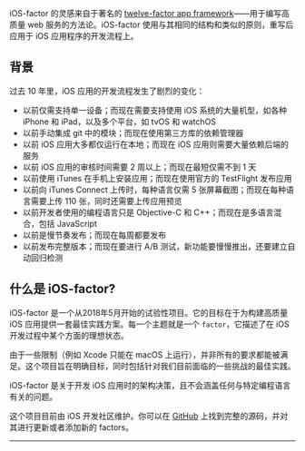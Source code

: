 iOS-factor 的灵感来自于著名的 [twelve-factor app framework](https://www.12factor.net/)——用于编写高质量 web 服务的方法论。iOS-factor 使用与其相同的结构和类似的原则，重写后应用于 iOS 应用程序的开发流程上。

## 背景

过去 10 年里，iOS 应用的开发流程发生了剧烈的变化：

- 以前仅需支持单一设备；而现在需要支持使用 iOS 系统的大量机型，如各种 iPhone 和 iPad，以及多个平台，如 tvOS 和 watchOS
- 以前手动集成 git 中的模块；而现在使用第三方库的依赖管理器
- 以前 iOS 应用大多都仅运行在本地；而现在 iOS 应用则需要大量依赖后端的服务
- 以前 iOS 应用的审核时间需要 2 周以上；而现在最短仅需不到 1 天
- 以前使用 iTunes 在手机上安装应用；而现在使用官方的 TestFlight 发布应用
- 以前向 iTunes Connect 上传时，每种语言仅需 5 张屏幕截图；而现在每种语言需要上传 110 张，同时还需要上传应用预览
- 以前开发者使用的编程语言只是 Objective-C 和 C++；而现在是多语言混合，包括 JavaScript
- 以前是慢节奏发布；而现在每周都要发布
- 以前发布完整版本；而现在要进行 A/B 测试，新功能要慢慢推出，还要建立自动回归检测

## 什么是 iOS-factor?

iOS-factor 是一个从2018年5月开始的试验性项目。它的目标在于为构建高质量 iOS 应用提供一套最佳实践方案。每一个主题就是一个 `factor`，它描述了在 iOS 开发过程中某个方面的理想状态。

由于一些限制（例如 Xcode 只能在 macOS 上运行），并非所有的要求都能被满足。这个项目旨在明确目标，同时包括针对我们目前面临的一些挑战的最佳实践。

iOS-factor 是关于开发 iOS 应用时的架构决策，且不会涵盖任何与特定编程语言有关的问题。

这个项目目前由 iOS 开发社区维护。你可以在 [GitHub](https://github.com/ios-factor/ios-factor.com) 上找到完整的源码，并对其进行更新或者添加新的 factors。

-----